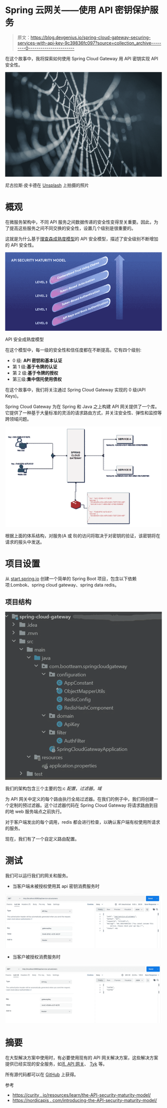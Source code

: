 # Spring 云网关——使用 API 密钥保护服务

> 原文：<https://blog.devgenius.io/spring-cloud-gateway-securing-services-with-api-key-9c39836fc097?source=collection_archive---------0----------------------->

在这个故事中，我将探索如何使用 Spring Cloud Gateway 用 API 密钥实现 API 安全性。

![](img/27528d3688a9475c57c77bfc69b4f20d.png)

尼古拉斯·皮卡德在 [Unsplash](https://unsplash.com?utm_source=medium&utm_medium=referral) 上拍摄的照片

# 概观

在微服务架构中，不同 API 服务之间数据传递的安全性变得至关重要。因此，为了提高这些服务之间不同交换的安全性，设置几个级别是很重要的。

这就是为什么基于[理查森成熟度模型](https://martinfowler.com/articles/richardsonMaturityModel.html)的 API 安全模型，描述了安全级别不断增加的 API 安全性。

![](img/145b9b3405ebee2f725240a9ebda148b.png)

API 安全成熟度模型

在这个模型中，每一级的安全性和信任度都在不断提高。它有四个级别:

*   0 级: **API 密钥和基本认证**
*   第 1 级:**基于令牌的认证**
*   第 2 级:**基于令牌的授权**
*   第三级:**集中信托使用债权**

在这个故事中，我们将关注通过 Spring Cloud Gateway 实现的 0 级(API Keys)。

Spring Cloud Gateway 为在 Spring 和 Java 之上构建 API 网关提供了一个库。它提供了一种基于大量标准的灵活的请求路由方式，并关注安全性、弹性和监控等跨领域问题。

![](img/ecb72506aa9b3037e9c22e49f621fe70.png)

根据上面的体系结构，对服务(A 或 B)的访问将取决于对密钥的验证，该密钥将在请求的报头中发送。

# 项目设置

从 [start.spring.io](https://start.spring.io/) 创建一个简单的 Spring Boot 项目，包含以下依赖项:Lombok、spring cloud gateway、spring data redis。

## 项目结构

![](img/37200ce149f9ccc004030900513c6dc2.png)

我们的架构包含三个主要的包:c *配置*，*过滤器*，*域*

为 API 网关中定义的每个路由执行全局过滤器。在我们的例子中，我们将创建一个定制的预过滤器。这个过滤器代码在 Spring Cloud Gateway 将请求路由到目的地 web 服务端点之前执行。

对于客户端发出的每个调用，redis 都会进行检查，以确认客户端有权使用所请求的服务。

现在，我们有了一个自定义路由配置。

# 测试

我们可以运行我们的网关和服务。

*   当客户端未被授权使用其 api 密钥消费服务时

![](img/623a22aa0a57032294a1ad48e5944d36.png)

*   当客户被授权消费服务时

![](img/bfe783b79d6d0c95f54f55bd34365308.png)

# 摘要

在大型解决方案中使用时，有必要使用现有的 API 网关解决方案，这些解决方案提供已经实现的安全服务，如[孔 API 网关](https://github.com/Kong/kong)、 [Tyk](https://github.com/TykTechnologies/tyk) 等。

所有源代码都可以在 [GitHub](https://github.com/anicetkeric/gateway-api-key.git) 上获得。

参考

*   [https://curity . io/resources/learn/the-API-security-maturity-model/](https://curity.io/resources/learn/the-api-security-maturity-model/)
*   [https://nordicapis . com/introducing-the-API-security-maturity-model/](https://nordicapis.com/introducing-the-api-security-maturity-model/)